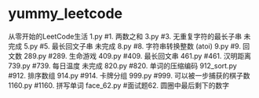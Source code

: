 # yummy_leetcode
从零开始的LeetCode生活
1.py    #1. 两数之和
3.py    #3. 无重复字符的最长子串    未完成
5.py    #5. 最长回文子串    未完成
8.py    #8. 字符串转换整数 (atoi)
9.py    #9. 回文数
289.py  #289. 生命游戏
409.py  #409. 最长回文串
461.py  #461. 汉明距离  
739.py  #739. 每日温度  未完成
820.py  #820. 单词的压缩编码
912_sort.py #912. 排序数组
914.py  #914. 卡牌分组
999.py  #999. 可以被一步捕获的棋子数
1160.py #1160. 拼写单词
face_62.py  #面试题62. 圆圈中最后剩下的数字